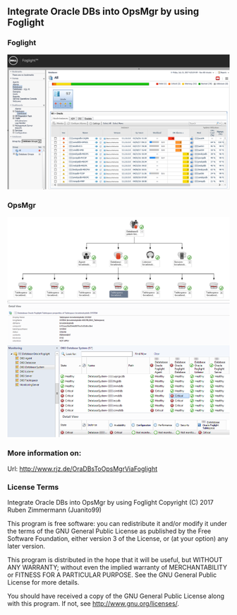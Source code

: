 ## Integrate Oracle DBs into OpsMgr by using Foglight

### Foglight
![FoglightDatabase](https://raw.githubusercontent.com/Juanito99/OraDBs_Fogl_OpsMgr/master/PicturesForGitWebSite/Foglight_Database_Screen.png)

### OpsMgr
![Foglight_DiagramView](https://raw.githubusercontent.com/Juanito99/OraDBs_Fogl_OpsMgr/master/PicturesForGitWebSite/OpsMgr_Foglight_DiagramView.png)
![Foglight_StateView](https://raw.githubusercontent.com/Juanito99/OraDBs_Fogl_OpsMgr/master/PicturesForGitWebSite/OpsMgr_Foglight_StateViews.png)



### More information on:
Url: http://www.rjz.de/OraDBsToOpsMgrViaFoglight



### License Terms

Integrate Oracle DBs into OpsMgr by using Foglight
Copyright (C) 2017 Ruben Zimmermann (Juanito99)

This program is free software: you can redistribute it and/or modify
it under the terms of the GNU General Public License as published by
the Free Software Foundation, either version 3 of the License, or
(at your option) any later version.

This program is distributed in the hope that it will be useful,
but WITHOUT ANY WARRANTY; without even the implied warranty of
MERCHANTABILITY or FITNESS FOR A PARTICULAR PURPOSE.  See the
GNU General Public License for more details.

You should have received a copy of the GNU General Public License
along with this program.  If not, see <http://www.gnu.org/licenses/>.